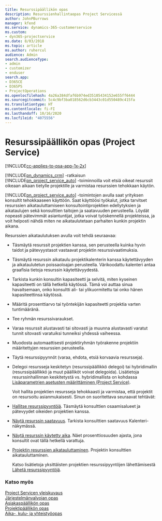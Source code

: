 ```yaml
---
title: Resurssipäällikön opas
description: Resurssienhallintaopas Project Servicessä
author: JohnPBurrows
manager: kfend
ms.service: dynamics-365-customerservice
ms.custom:
- dyn365-projectservice
ms.date: 8/03/2018
ms.topic: article
ms.author: ruhercul
audience: Admin
search.audienceType:
- admin
- customizer
- enduser
search.app:
- D365CE
- D365PS
- ProjectOperations
ms.openlocfilehash: 4a26a384dfaf6b974ed35105434152e655ff6444
ms.sourcegitcommit: 5c4c9bf3ba018562d6cb3443c01d550489c415fa
ms.translationtype: HT
ms.contentlocale: fi-FI
ms.lasthandoff: 10/16/2020
ms.locfileid: "4075556"
---
```

# <a name="resource-manager-guide-project-service"></a>Resurssipäällikön opas (Project Service)

[!INCLUDE[cc-applies-to-psa-app-1x-2x](../includes/cc-applies-to-psa-app-1x-2x.md)]

[!INCLUDE[pn_dynamics_crm](../includes/pn-dynamics-crm.md)] -ratkaisun [!INCLUDE[pn_project_service_auto](../includes/pn-project-service-auto.md)] -toiminnoilla voit etsiä oikeat resurssit oikeaan aikaan tietylle projektille ja varmistaa resurssien tehokkaan käytön.  
  
 [!INCLUDE[pn_project_service_auto](../includes/pn-project-service-auto.md)] -toimintojen avulla saat yrityksen konsultit tehokkaaseen käyttöön. Saat käyttöösi työkalut, jotka tarvitset resurssien aikatauluttamiseen konsultointiprojektien edellytyksien ja aikataulujen sekä konsulttien taitojen ja saatavuuden perusteella. Löydät nopeasti pätevimmät asiantuntijat, jotka voivat työskennellä projekteissa, ja voit helposti nähdä miten ne aikataulutetaan parhaiten kunkin projektin aikana.  
  
 Resurssien aikataulutuksen avulla voit tehdä seuraavaa:  
  
- Täsmäytä resurssit projektien kanssa, sen perusteella kuinka hyvin taidot ja pätevyystasot vastaavat projektin resurssivaatimuksia.  
  
- Täsmäytä resurssin aikataulu projektikalenterin kanssa käytettävyyden ja aikataulutetun poissaoloajan perusteella. Värikoodattu kalenteri antaa graafisia tietoja resurssin käytettävyydestä.  
  
- Tarkista kunkin konsultin kapasiteetti ja selvitä, miten kyseinen kapasiteetti on tällä hetkellä käytössä. Tämä voi auttaa sinua havaitsemaan, onko konsultti ali- tai ylikuormitettu tai onko hänen kapasiteettinsa käytössä.  
  
- Määritä prosenttiarvo tai työntekijän kapasiteetti projektia varten tuntimääränä.  
  
- Tee ryhmän resurssivaraukset.  
  
- Varaa resurssit alustavasti tai sitovasti ja muunna alustavasti varatut tunnit sitovasti varatuiksi tunneiksi yhdessä vaiheessa.  
  
- Muodosta automaattisesti projektiryhmän työrakenne projektiin määritettyjen resurssien perusteella.  
  
- Täytä resurssipyynnöt (varaa, ehdota, etsiä korvaavia resursseja).  
  
- Delegoi resursseja keskitetyn (resurssipäällikkö delegoi) tai hybridimallin (resurssipäällikkö ja muut päälliköt voivat delegoida). Lisätietoja resurssinhallinnan keskitetystä vs. hybridimallista on kohdassa [Lisäparametrien asetusten määrittäminen (Project Service)](../psa/configure-additional-parameters-settings.md).  
  
  Voit hallita projektien resursseja tehokkaasti ja varmistaa, että projektit on resursoitu asianmukaisesti. Sinun on suoritettava seuraavat tehtävät:  
  
- [Hallitse resurssipyyntöjä](../psa/manage-resource-requests.md). Täsmäytä konsulttien osaamisalueet ja pätevyydet oikeiden projektien kanssa.  
  
- [Näytä resurssin saatavuus](../psa/view-resource-availability.md). Tarkista konsulttien saatavuus Kalenteri-näkymässä.  
  
- [Näytä resurssin käytetty aika](../psa/view-resource-utilization.md). Näet prosenttiosuuden ajasta, jona konsultit ovat tällä hetkellä varattuja.  
  
- [Projektin resurssien aikatauluttaminen](../psa/schedule-resources-project.md). Projektin konsulttien aikatauluttaminen.  
  
  Katso lisätietoja yksittäisten projektien resurssipyyntöjen lähettämisestä [Lähetä resurssipyyntöjä](../psa/submit-resource-requests.md).  
  
### <a name="see-also"></a>Katso myös  
 [Project Servicen yleiskuvaus](../psa/overview.md)   
 [Järjestelmänvalvojan opas](../psa/admin-guide.md)   
 [Asiakaspäällikön opas](../psa/account-manager-guide.md)   
 [Projektipäällikön opas](../psa/project-manager-guide.md)   
 [Aika-, kulu- ja yhteistyöopas](../psa/time-expense-collaboration-guide.md)
